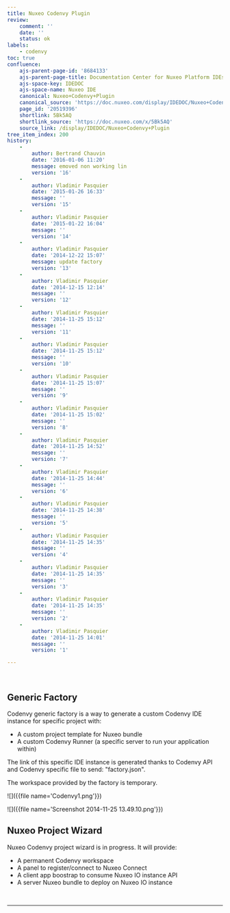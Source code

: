 ```yaml
---
title: Nuxeo Codenvy Plugin
review:
    comment: ''
    date: ''
    status: ok
labels:
    - codenvy
toc: true
confluence:
    ajs-parent-page-id: '8684133'
    ajs-parent-page-title: Documentation Center for Nuxeo Platform IDEs
    ajs-space-key: IDEDOC
    ajs-space-name: Nuxeo IDE
    canonical: Nuxeo+Codenvy+Plugin
    canonical_source: 'https://doc.nuxeo.com/display/IDEDOC/Nuxeo+Codenvy+Plugin'
    page_id: '20519396'
    shortlink: 5Bk5AQ
    shortlink_source: 'https://doc.nuxeo.com/x/5Bk5AQ'
    source_link: /display/IDEDOC/Nuxeo+Codenvy+Plugin
tree_item_index: 200
history:
    -
        author: Bertrand Chauvin
        date: '2016-01-06 11:20'
        message: emoved non working lin
        version: '16'
    -
        author: Vladimir Pasquier
        date: '2015-01-26 16:33'
        message: ''
        version: '15'
    -
        author: Vladimir Pasquier
        date: '2015-01-22 16:04'
        message: ''
        version: '14'
    -
        author: Vladimir Pasquier
        date: '2014-12-22 15:07'
        message: update factory
        version: '13'
    -
        author: Vladimir Pasquier
        date: '2014-12-15 12:14'
        message: ''
        version: '12'
    -
        author: Vladimir Pasquier
        date: '2014-11-25 15:12'
        message: ''
        version: '11'
    -
        author: Vladimir Pasquier
        date: '2014-11-25 15:12'
        message: ''
        version: '10'
    -
        author: Vladimir Pasquier
        date: '2014-11-25 15:07'
        message: ''
        version: '9'
    -
        author: Vladimir Pasquier
        date: '2014-11-25 15:02'
        message: ''
        version: '8'
    -
        author: Vladimir Pasquier
        date: '2014-11-25 14:52'
        message: ''
        version: '7'
    -
        author: Vladimir Pasquier
        date: '2014-11-25 14:44'
        message: ''
        version: '6'
    -
        author: Vladimir Pasquier
        date: '2014-11-25 14:38'
        message: ''
        version: '5'
    -
        author: Vladimir Pasquier
        date: '2014-11-25 14:35'
        message: ''
        version: '4'
    -
        author: Vladimir Pasquier
        date: '2014-11-25 14:35'
        message: ''
        version: '3'
    -
        author: Vladimir Pasquier
        date: '2014-11-25 14:35'
        message: ''
        version: '2'
    -
        author: Vladimir Pasquier
        date: '2014-11-25 14:01'
        message: ''
        version: '1'

---
```

&nbsp;

## Generic Factory

Codenvy generic factory is a way to generate a custom Codenvy IDE instance for specific project with:

*   A custom project template for Nuxeo bundle
*   A custom Codenvy Runner (a specific server to run your application within)

The link of this specific IDE instance is generated thanks to Codenvy API and Codenvy specific file to send: "factory.json".

The workspace provided by the factory is temporary.

![]({{file name='Codenvy1.png'}})

![]({{file name='Screenshot 2014-11-25 13.49.10.png'}})

## Nuxeo Project Wizard

Nuxeo Codenvy project wizard is in progress. It will provide:

*   A permanent Codenvy workspace
*   A panel to register/connect to Nuxeo Connect
*   A client app boostrap to consume Nuxeo IO instance API
*   A server Nuxeo bundle to deploy on Nuxeo IO instance

&nbsp;

* * *
